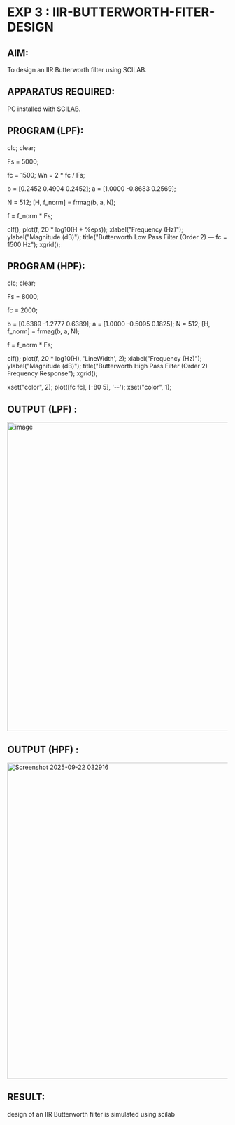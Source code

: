 # EXP 3 : IIR-BUTTERWORTH-FITER-DESIGN

## AIM: 

 To design an IIR Butterworth filter  using SCILAB. 

## APPARATUS REQUIRED: 
PC installed with SCILAB. 

## PROGRAM (LPF): 
clc;
clear;


Fs = 5000;


fc = 1500;
Wn = 2 * fc / Fs;


b = [0.2452  0.4904  0.2452];
a = [1.0000  -0.8683  0.2569];


N = 512;
[H, f_norm] = frmag(b, a, N);


f = f_norm * Fs;


clf();
plot(f, 20 * log10(H + %eps));
xlabel("Frequency (Hz)");
ylabel("Magnitude (dB)");
title("Butterworth Low Pass Filter (Order 2) — fc = 1500 Hz");
xgrid();

## PROGRAM (HPF): 
clc;
clear;

Fs = 8000;

fc = 2000;

b = [0.6389 -1.2777 0.6389];
a = [1.0000 -0.5095 0.1825];
N = 512;
[H, f_norm] = frmag(b, a, N);

f = f_norm * Fs;

clf();
plot(f, 20 * log10(H), 'LineWidth', 2);
xlabel("Frequency (Hz)");
ylabel("Magnitude (dB)");
title("Butterworth High Pass Filter (Order 2) Frequency Response");
xgrid();


xset("color", 2);
plot([fc fc], [-80 5], '--');
xset("color", 1);



## OUTPUT (LPF) : 
<img width="1380" height="704" alt="image" src="https://github.com/user-attachments/assets/22d8556a-5fcf-4886-ab15-0d206638ef04" />


## OUTPUT (HPF) : 
<img width="1375" height="721" alt="Screenshot 2025-09-22 032916" src="https://github.com/user-attachments/assets/d8ca19ea-ff7f-4d1a-a537-06c0e27792e4" />


## RESULT: 
design of an IIR Butterworth filter  is simulated using scilab
